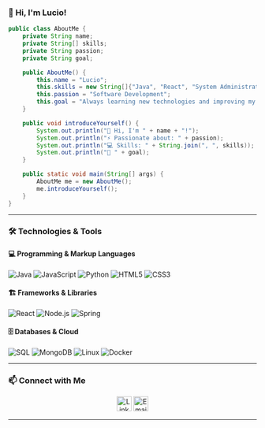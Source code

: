 ### 👋 Hi, I'm Lucio! 

```java
public class AboutMe {
    private String name;
    private String[] skills;
    private String passion;
    private String goal;

    public AboutMe() {
        this.name = "Lucio";
        this.skills = new String[]{"Java", "React", "System Administration"};
        this.passion = "Software Development";
        this.goal = "Always learning new technologies and improving my skills";
    }

    public void introduceYourself() {
        System.out.println("👋 Hi, I'm " + name + "!");
        System.out.println("⚡ Passionate about: " + passion);
        System.out.println("💻 Skills: " + String.join(", ", skills));
        System.out.println("🎯 " + goal);
    }

    public static void main(String[] args) {
        AboutMe me = new AboutMe();
        me.introduceYourself();
    }
}

```


---

### 🛠️ Technologies & Tools

#### 💻 Programming & Markup Languages
![Java](https://img.shields.io/badge/Java-ED8B00?style=for-the-badge&logo=java&logoColor=white)
![JavaScript](https://img.shields.io/badge/JavaScript-F7DF1E?style=for-the-badge&logo=javascript&logoColor=black)
![Python](https://img.shields.io/badge/Python-3776AB?style=for-the-badge&logo=python&logoColor=white)
![HTML5](https://img.shields.io/badge/HTML5-E34F26?style=for-the-badge&logo=html5&logoColor=white)
![CSS3](https://img.shields.io/badge/CSS3-1572B6?style=for-the-badge&logo=css3&logoColor=white)

#### 🏗️ Frameworks & Libraries
![React](https://img.shields.io/badge/React-61DAFB?style=for-the-badge&logo=react&logoColor=black)
![Node.js](https://img.shields.io/badge/Node.js-339933?style=for-the-badge&logo=nodedotjs&logoColor=white)
![Spring](https://img.shields.io/badge/Spring-6DB33F?style=for-the-badge&logo=spring&logoColor=white)

#### 🗄️ Databases & Cloud
![SQL](https://img.shields.io/badge/SQL-4479A1?style=for-the-badge&logo=postgresql&logoColor=white)
![MongoDB](https://img.shields.io/badge/MongoDB-47A248?style=for-the-badge&logo=mongodb&logoColor=white)
![Linux](https://img.shields.io/badge/Linux-FCC624?style=for-the-badge&logo=linux&logoColor=black)
![Docker](https://img.shields.io/badge/Docker-2496ED?style=for-the-badge&logo=docker&logoColor=white)

---

### 📫 Connect with Me
<p align="center">
  <a href="https://www.linkedin.com/in/lucio-nicolini-arriola-8a170522b/"><img src="https://www.vectorlogo.zone/logos/linkedin/linkedin-icon.svg" height="30" width="30" alt="LinkedIn"></a>
  <a href="mailto: lucionicoliniarriola@yahoo.com.ar"><img src="https://www.vectorlogo.zone/logos/yahoo/yahoo-tile.svg" height="30" width="30" alt="Email"></a>
</p>

---



